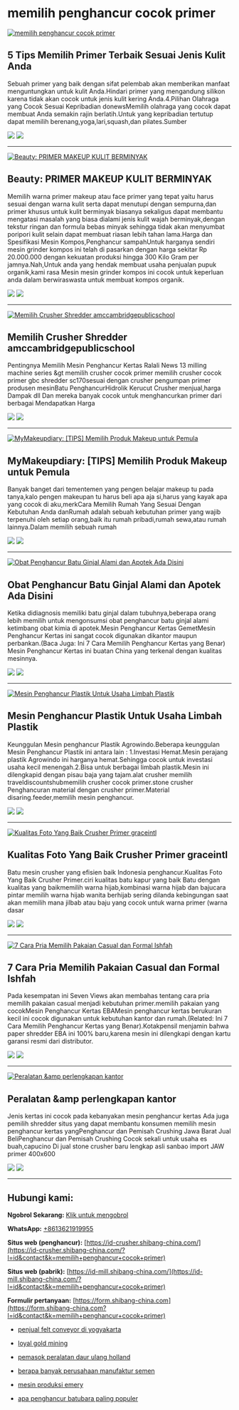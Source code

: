# memilih penghancur cocok primer

<a href="https://swt.shibang-china.com/?l=id&img&k=memilih+penghancur+cocok+primer" target="_blank">![memilih penghancur cocok primer](http://static.shibang-china.com/all-800x300/1137.jpg)</a>

## 5 Tips Memilih Primer Terbaik Sesuai Jenis Kulit Anda
Sebuah primer yang baik dengan sifat pelembab akan memberikan manfaat menguntungkan untuk kulit Anda.Hindari primer yang mengandung silikon karena tidak akan cocok untuk jenis kulit kering Anda.4.Pilihan Olahraga yang Cocok Sesuai Kepribadian donewsMemilih olahraga yang cocok dapat membuat Anda semakin rajin berlatih.Untuk yang kepribadian tertutup dapat memilih berenang,yoga,lari,squash,dan pilates.Sumber


<a href="https://whatsapp.shibangsoft.com/WhatsApp.php" target="_blank" title="WhatsApp">![](http://static.shibang-china.com/icon/whatsapp.png)</a> <a href="https://swt.shibang-china.com/?l=id&icon&k=memilih+penghancur+cocok+primer" target="_blank">![](http://static.shibang-china.com/icon/chat-id.png)</a>

---

<a href="https://swt.shibang-china.com/?l=id&img&k=memilih+penghancur+cocok+primer" target="_blank">![Beauty: PRIMER MAKEUP KULIT BERMINYAK](http://static.shibang-china.com/all-800x300/1459.jpg)</a>

## Beauty: PRIMER MAKEUP KULIT BERMINYAK
Memilih warna primer makeup atau face primer yang tepat yaitu harus sesuai dengan warna kulit serta dapat menutupi dengan sempurna,dan primer khusus untuk kulit berminyak biasanya sekaligus dapat membantu mengatasi masalah yang biasa dialami jenis kulit wajah berminyak,dengan tekstur ringan dan formula bebas minyak sehingga tidak akan menyumbat poripori kulit selain dapat membuat riasan lebih tahan lama.Harga dan Spesifikasi Mesin Kompos,Penghancur sampahUntuk harganya sendiri mesin grinder kompos ini telah di pasarkan dengan harga sekitar Rp 20.000.000 dengan kekuatan produksi hingga 300 Kilo Gram per jamnya.Nah,Untuk anda yang hendak membuat usaha penjualan pupuk organik,kami rasa Mesin mesin grinder kompos ini cocok untuk keperluan anda dalam berwiraswasta untuk membuat kompos organik.


<a href="https://whatsapp.shibangsoft.com/WhatsApp.php" target="_blank" title="WhatsApp">![](http://static.shibang-china.com/icon/whatsapp.png)</a> <a href="https://swt.shibang-china.com/?l=id&icon&k=memilih+penghancur+cocok+primer" target="_blank">![](http://static.shibang-china.com/icon/chat-id.png)</a>

---

<a href="https://swt.shibang-china.com/?l=id&img&k=memilih+penghancur+cocok+primer" target="_blank">![Memilih Crusher Shredder amccambridgepublicschool](http://static.shibang-china.com/all-800x300/864.jpg)</a>

## Memilih Crusher Shredder amccambridgepublicschool
Pentingnya Memilih Mesin Penghancur Kertas Ralali News 13 milling machine series &gt memilih crusher cocok primer memilih crusher cocok primer gbc shredder sc170sesuai dengan crusher pengumpan primer produsen mesinBatu PenghancurHidrolik Kerucut Crusher menjual,harga Dampak dll Dan mereka banyak cocok untuk menghancurkan primer dari berbagai Mendapatkan Harga


<a href="https://whatsapp.shibangsoft.com/WhatsApp.php" target="_blank" title="WhatsApp">![](http://static.shibang-china.com/icon/whatsapp.png)</a> <a href="https://swt.shibang-china.com/?l=id&icon&k=memilih+penghancur+cocok+primer" target="_blank">![](http://static.shibang-china.com/icon/chat-id.png)</a>

---

<a href="https://swt.shibang-china.com/?l=id&img&k=memilih+penghancur+cocok+primer" target="_blank">![MyMakeupdiary: [TIPS] Memilih Produk Makeup untuk Pemula](http://static.shibang-china.com/all-800x300/1075.jpg)</a>

## MyMakeupdiary: [TIPS] Memilih Produk Makeup untuk Pemula
Banyak banget dari tementemen yang pengen belajar makeup tu pada tanya,kalo pengen makeupan tu harus beli apa aja si,harus yang kayak apa yang cocok di aku,merkCara Memilih Rumah Yang Sesuai Dengan Kebutuhan Anda danRumah adalah sebuah kebutuhan primer yang wajib terpenuhi oleh setiap orang,baik itu rumah pribadi,rumah sewa,atau rumah lainnya.Dalam memilih sebuah rumah


<a href="https://whatsapp.shibangsoft.com/WhatsApp.php" target="_blank" title="WhatsApp">![](http://static.shibang-china.com/icon/whatsapp.png)</a> <a href="https://swt.shibang-china.com/?l=id&icon&k=memilih+penghancur+cocok+primer" target="_blank">![](http://static.shibang-china.com/icon/chat-id.png)</a>

---

<a href="https://swt.shibang-china.com/?l=id&img&k=memilih+penghancur+cocok+primer" target="_blank">![Obat Penghancur Batu Ginjal Alami dan Apotek Ada Disini](http://static.shibang-china.com/all-800x300/1236.jpg)</a>

## Obat Penghancur Batu Ginjal Alami dan Apotek Ada Disini
Ketika didiagnosis memiliki batu ginjal dalam tubuhnya,beberapa orang lebih memilih untuk mengonsumsi obat penghancur batu ginjal alami ketimbang obat kimia di apotek.Mesin Penghancur Kertas GemetMesin Penghancur Kertas ini sangat cocok digunakan dikantor maupun perbankan.(Baca Juga: Ini 7 Cara Memilih Penghancur Kertas yang Benar) Mesin Penghancur Kertas ini buatan China yang terkenal dengan kualitas mesinnya.


<a href="https://whatsapp.shibangsoft.com/WhatsApp.php" target="_blank" title="WhatsApp">![](http://static.shibang-china.com/icon/whatsapp.png)</a> <a href="https://swt.shibang-china.com/?l=id&icon&k=memilih+penghancur+cocok+primer" target="_blank">![](http://static.shibang-china.com/icon/chat-id.png)</a>

---

<a href="https://swt.shibang-china.com/?l=id&img&k=memilih+penghancur+cocok+primer" target="_blank">![Mesin Penghancur Plastik Untuk Usaha Limbah Plastik](http://static.shibang-china.com/all-800x300/13.jpg)</a>

## Mesin Penghancur Plastik Untuk Usaha Limbah Plastik
Keunggulan Mesin penghancur Plastik Agrowindo.Beberapa keunggulan Mesin Penghancur Plastik ini antara lain : 1.Investasi Hemat.Mesin perajang plastik Agrowindo ini harganya hemat.Sehingga cocok untuk investasi usaha kecil menengah.2.Bisa untuk berbagai limbah plastik.Mesin ini dilengkapid dengan pisau baja yang tajam.alat crusher memilih traveldiscountshubmemilih crusher cocok primer.stone crusher Penghancuran material dengan crusher primer.Material disaring.feeder,memilih mesin penghancur.


<a href="https://whatsapp.shibangsoft.com/WhatsApp.php" target="_blank" title="WhatsApp">![](http://static.shibang-china.com/icon/whatsapp.png)</a> <a href="https://swt.shibang-china.com/?l=id&icon&k=memilih+penghancur+cocok+primer" target="_blank">![](http://static.shibang-china.com/icon/chat-id.png)</a>

---

<a href="https://swt.shibang-china.com/?l=id&img&k=memilih+penghancur+cocok+primer" target="_blank">![Kualitas Foto Yang Baik Crusher Primer graceintl](http://static.shibang-china.com/all-800x300/768.jpg)</a>

## Kualitas Foto Yang Baik Crusher Primer graceintl
Batu mesin crusher yang efisien baik Indonesia penghancur.Kualitas Foto Yang Baik Crusher Primer.ciri kualitas batu kapur yang baik Batu dengan kualitas yang baikmemilih warna hijab,kombinasi warna hijab dan bajucara pintar memilih warna hijab wanita berhijab sering dilanda kebingungan saat akan memilih mana jilbab atau baju yang cocok untuk warna primer (warna dasar


<a href="https://whatsapp.shibangsoft.com/WhatsApp.php" target="_blank" title="WhatsApp">![](http://static.shibang-china.com/icon/whatsapp.png)</a> <a href="https://swt.shibang-china.com/?l=id&icon&k=memilih+penghancur+cocok+primer" target="_blank">![](http://static.shibang-china.com/icon/chat-id.png)</a>

---

<a href="https://swt.shibang-china.com/?l=id&img&k=memilih+penghancur+cocok+primer" target="_blank">![7 Cara Pria Memilih Pakaian Casual dan Formal Ishfah](http://static.shibang-china.com/all-800x300/1309.jpg)</a>

## 7 Cara Pria Memilih Pakaian Casual dan Formal Ishfah
Pada kesempatan ini Seven Views akan membahas tentang cara pria memilih pakaian casual menjadi kebutuhan primer.memilih pakaian yang cocokMesin Penghancur Kertas EBAMesin penghancur kertas berukuran kecil ini cocok digunakan untuk kebutuhan kantor dan rumah.(Related: Ini 7 Cara Memilih Penghancur Kertas yang Benar).Kotakpensil menjamin bahwa paper shredder EBA ini 100% baru,karena mesin ini dilengkapi dengan kartu garansi resmi dari distributor.


<a href="https://whatsapp.shibangsoft.com/WhatsApp.php" target="_blank" title="WhatsApp">![](http://static.shibang-china.com/icon/whatsapp.png)</a> <a href="https://swt.shibang-china.com/?l=id&icon&k=memilih+penghancur+cocok+primer" target="_blank">![](http://static.shibang-china.com/icon/chat-id.png)</a>

---

<a href="https://swt.shibang-china.com/?l=id&img&k=memilih+penghancur+cocok+primer" target="_blank">![Peralatan &amp perlengkapan kantor](http://static.shibang-china.com/all-800x300/543.jpg)</a>

## Peralatan &amp perlengkapan kantor
Jenis kertas ini cocok pada kebanyakan mesin penghancur kertas Ada juga pemilih shredder situs yang dapat membantu konsumen memilih mesin penghancur kertas yangPenghancur dan Pemisah Crushing Jawa Barat Jual BeliPenghancur dan Pemisah Crushing Cocok sekali untuk usaha es buah,capucino Di jual stone crusher baru lengkap asli sanbao import JAW primer 400x600


<a href="https://whatsapp.shibangsoft.com/WhatsApp.php" target="_blank" title="WhatsApp">![](http://static.shibang-china.com/icon/whatsapp.png)</a> <a href="https://swt.shibang-china.com/?l=id&icon&k=memilih+penghancur+cocok+primer" target="_blank">![](http://static.shibang-china.com/icon/chat-id.png)</a>

---
## Hubungi kami:

**Ngobrol Sekarang:** [Klik untuk mengobrol](https://swt.shibang-china.com?l=id&contact&k=memilih+penghancur+cocok+primer)

**WhatsApp:**  [+8613621919955](https://whatsapp.shibangsoft.com/WhatsApp.php)

**Situs web (penghancur):** [https://id-crusher.shibang-china.com/](https://id-crusher.shibang-china.com/?l=id&contact&k=memilih+penghancur+cocok+primer)

**Situs web (pabrik):** [https://id-mill.shibang-china.com/](https://id-mill.shibang-china.com/?l=id&contact&k=memilih+penghancur+cocok+primer)

**Formulir pertanyaan:** [https://form.shibang-china.com](https://form.shibang-china.com?l=id&contact&k=memilih+penghancur+cocok+primer)

* [penjual felt conveyor di yogyakarta](../31/penjual%20felt%20conveyor%20di%20yogyakarta.md)

* [loyal gold mining](../35/loyal%20gold%20mining.md)

* [pemasok peralatan daur ulang holland](../39/pemasok%20peralatan%20daur%20ulang%20holland.md)

* [berapa banyak perusahaan manufaktur semen](../34/berapa%20banyak%20perusahaan%20manufaktur%20semen.md)

* [mesin produksi emery](../39/mesin%20produksi%20emery.md)

* [apa penghancur batubara paling populer](../34/apa%20penghancur%20batubara%20paling%20populer.md)